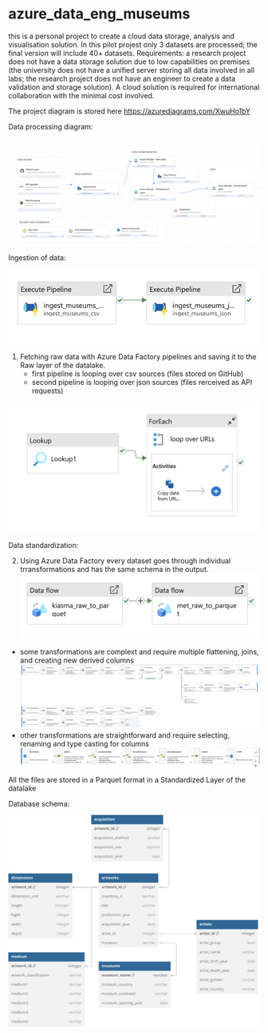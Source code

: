 # azure_data_eng_museums

this is a personal project to create a cloud data storage, analysis and visualisation solution. In this pilot projest only 3 datasets are processed; the final version will include 40+ datasets.
Requirements: a research project does not have a data storage solution due to low capabilities on premises (the university does not have a unified server storing all data involved in all labs; the research project does not have an engineer to create a data validation and storage solution). A cloud solution is required for international collaboration with the minimal cost involved.

The project diagram is stored here https://azurediagrams.com/XwuHo1bY

Data processing diagram:

![alt text](https://github.com/ToninaP/azure_data_eng_museums/blob/main/docs/graphs/data_prossessing.png)

Ingestion of data:

![alt text](https://github.com/ToninaP/azure_data_eng_museums/blob/main/docs/graphs/ingestion_pipeline.png)

1. Fetching raw data with Azure Data Factory pipelines and saving it to the Raw layer of the datalake.
   - first pipeline is looping over csv sources (files stored on GitHub)
   - second pipeline is looping over json sources (files rerceived as API requests)

![alt text](https://github.com/ToninaP/azure_data_eng_museums/blob/main/docs/graphs/csv_pipeline.png)

Data standardization:

2. Using Azure Data Factory every dataset goes through individual trransformations and has the same schema in the output.
![alt text](https://github.com/ToninaP/azure_data_eng_museums/blob/main/docs/graphs/standardization_pipelline.png)
- some transformations are complext and require multiple flattening, joins, and creating new derived columns
 ![alt text](https://github.com/ToninaP/azure_data_eng_museums/blob/main/docs/graphs/complex_data_flow.png) 
- other transformations are straightforward and require selecting, renaming and type casting for columns
![alt text](https://github.com/ToninaP/azure_data_eng_museums/blob/main/docs/graphs/simple_data_flow.png)

All the files are stored in a Parquet format in a Standardized Layer of the datalake
 

Database schema:

![alt text](https://github.com/ToninaP/azure_data_eng_museums/blob/main/docs/graphs/star_schema.svg)

